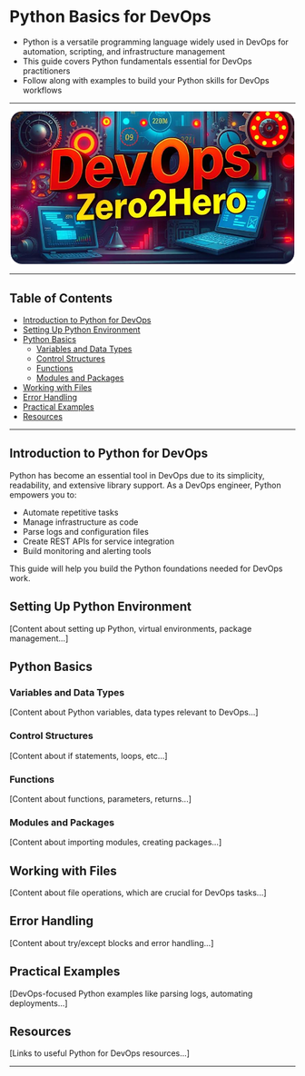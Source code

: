 <!-- omit in toc -->
# Python Basics for DevOps

- Python is a versatile programming language widely used in DevOps for automation, scripting, and infrastructure management
- This guide covers Python fundamentals essential for DevOps practitioners
- Follow along with examples to build your Python skills for DevOps workflows

---

<div align="center">
  <img src="../../resources/images/cover-rounded.png" alt="DevOps-Zero2Hero" width="500">
</div>

---

<!-- TOC will be generated here -->
## Table of Contents

- [Introduction to Python for DevOps](#introduction-to-python-for-devops)
- [Setting Up Python Environment](#setting-up-python-environment)
- [Python Basics](#python-basics)
  - [Variables and Data Types](#variables-and-data-types)
  - [Control Structures](#control-structures)
  - [Functions](#functions)
  - [Modules and Packages](#modules-and-packages)
- [Working with Files](#working-with-files)
- [Error Handling](#error-handling)
- [Practical Examples](#practical-examples)
- [Resources](#resources)

---

## Introduction to Python for DevOps

Python has become an essential tool in DevOps due to its simplicity, readability, and extensive library support. As a DevOps engineer, Python empowers you to:

- Automate repetitive tasks
- Manage infrastructure as code
- Parse logs and configuration files
- Create REST APIs for service integration
- Build monitoring and alerting tools

This guide will help you build the Python foundations needed for DevOps work.

## Setting Up Python Environment

[Content about setting up Python, virtual environments, package management...]

## Python Basics

### Variables and Data Types

[Content about Python variables, data types relevant to DevOps...]

### Control Structures

[Content about if statements, loops, etc...]

### Functions

[Content about functions, parameters, returns...]

### Modules and Packages

[Content about importing modules, creating packages...]

## Working with Files

[Content about file operations, which are crucial for DevOps tasks...]

## Error Handling

[Content about try/except blocks and error handling...]

## Practical Examples

[DevOps-focused Python examples like parsing logs, automating deployments...]

## Resources

[Links to useful Python for DevOps resources...]

---
